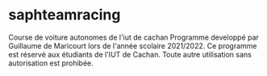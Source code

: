 # saphteamracing
Course de voiture autonomes de l'iut de cachan
Programme developpé par Guillaume de Maricourt lors de l'année scolaire 2021/2022.
Ce programme est réservé aux étudiants de l'IUT de Cachan. Toute autre utilisation sans autorisation est prohibée.
